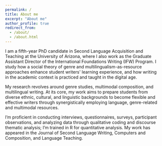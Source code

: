 ```yaml
---
permalink: /
title: About me
excerpt: "About me"
author_profile: true
redirect_from: 
  - /about/
  - /about.html
---
```


I am a fifth-year PhD candidate in Second Language Acquisition and Teaching at the University of Arizona, where I also work as the Graduate Assistant Director of the International Foundations Writing (IFW) Program. I study how a social theory of genre and multilingualism-as-resource approaches enhance student writers' learning experience, and how writing in the academic context is practiced and taught in the digital age. 

My research revolves around genre studies, multimodal composition, and multilingual writing. At its core, my work aims to prepare students from diverse ethnic, cultural, and linguistic backgrounds to become flexible and effective writers through synergistically employing language, genre-related and multimodal resources. 

I’m proficient in conducting interviews, questionnaires, surveys, participant observations, and analyzing data through qualitative coding and discourse thematic analysis; I’m trained in R for quantitative analysis. My work has appeared in the Journal of Second Language Writing, Computers and Composition, and Language Teaching. 

